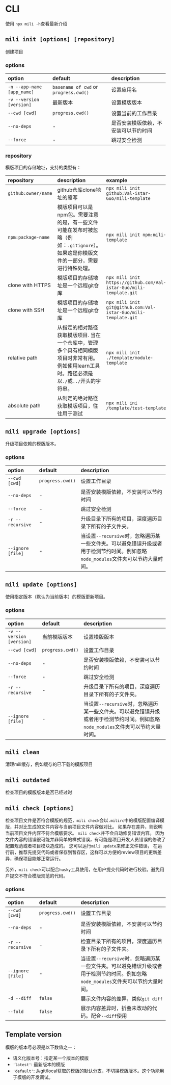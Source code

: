# CLI

使用 `npx mili -h`查看最新介绍

## `mili init [options] [repository]`

创建项目

### options

 option                     | default                                | description
:---------------------------|:---------------------------------------|:--------------
 `-n --app-name [app_name]` | `basename of cwd` or `progress.cwd()`  | 设置应用名
 `-v --version [version]`   | 最新版本                                | 设置模版版本
 `--cwd [cwd]`              | `progress.cwd()`                       | 设置当前的工作目录
 `--no-deps`                | -                                      | 是否安装模版依赖，不安装可以节约时间
 `--force`                  | -                                      | 跳过安全检测

### repository

模版项目的存储地址，支持的类型有：

 repository          | description                           | example
:--------------------|:--------------------------------------|:--------
 `github:owner/name` | github仓库clone地址的缩写 | `npx mili init github:Val-istar-Guo/mili-template`
 `npm:package-name`  | 模版项目可以是npm包。需要注意的是，有一些文件可能在发布时被忽略（例如：`.gitignore`）。如果这是你模版文件的一部分，需要进行特殊处理。| `npx mili init npm:mili-template`
 clone with HTTPS    | 模版项目的存储地址是一个远程git仓库 | `npx mili init https://github.com/Val-istar-Guo/mili-template.git`
 clone with SSH      | 模版项目的存储地址是一个远程git仓库 | `npx mili init git@github.com:Val-istar-Guo/mili-template.git`
 relative path       | 从指定的相对路径获取模版项目. 当在一个仓库中，管理多个具有相同模版项目时非常有用。例如使用learn工具时。路径必须是以`./`或`../`开头的字符串。 | `npx mili init ./template/module-template`
 absolute path       | 从制定的绝对路径获取模版项目，往往用于测试 | `npx mili ini /template/test-template`

## `mili upgrade [options]`

升级项目依赖的模版版本。

### options

 option                     | default                                | description
:---------------------------|:---------------------------------------|:--------------
 `--cwd [cwd]`              | `progress.cwd()`                       | 设置工作目录
 `--no-deps`                | -                                      | 是否安装模版依赖，不安装可以节约时间
 `--force`                  | -                                      | 跳过安全检测
 `-r --recursive`           | -                                      | 升级目录下所有的项目，深度遍历目录下所有的子文件夹。
 `--ignore [file]`          | -                                      | 当设置`--recursive`时，忽略遍历某一些文件夹。可以避免错误升级或者用于检测节约时间。例如忽略`node_modules`文件夹可以节约大量时间。

## `mili update [options]`

使用指定版本（默认为当前版本）的模版更新项目。

### options

 option                     | default              | description
:---------------------------|:---------------------|:--------------
 `-v --version [version]`   | 当前模版版本           | 设置模版版本
 `--cwd [cwd]`              | `progress.cwd()`     | 设置工作目录
 `--no-deps`                | -                    | 是否安装模版依赖，不安装可以节约时间
 `--force`                  | -                    | 跳过安全检测
 `-r --recursive`           | -                    | 升级目录下所有的项目，深度遍历目录下所有的子文件夹。
 `--ignore [file]`          | -                    | 当设置`--recursive`时，忽略遍历某一些文件夹。可以避免错误升级或者用于检测节约时间。例如忽略`node_modules`文件夹可以节约大量时间。

## `mili clean`

清理mili缓存，例如缓存的已下载的模版项目

## `mili outdated`

检查项目的模版版本是否已经过时

## `mili check [options]`

检查项目文件是否符合模版的规范，`mili check`会以`.milirc`中的模版配置编译模版，并对比生成的文件内容与当前项目文件内容做对比。
如果存在差异，则说明当前项目文件内容不符合模版要求。
`mili check`并不会自动修复错误内容。
因为文件内容的错误很可能并非简单的样式错误，有可能是项目开发人员错误的修改了配置规范或者项目模块造成的。
您可以运行`mili update`来修正文件错误，
在运行前，推荐先提交代码或者保存到暂存区，这样可以方便的review项目的更新差异，确保项目能够正常运行。

另外，`mili check`可以配合`husky`工具使用，在用户提交代码时进行校验。避免用户提交不符合模版规范的代码。

### options

 option                     | default              | description
:---------------------------|:---------------------|:--------------
 `--cwd [cwd]`              | `progress.cwd()`     | 设置工作目录
 `--no-deps`                | -                    | 是否安装模版依赖，不安装可以节约时间
 `-r --recursive`           | -                    | 检查目录下所有的项目，深度遍历目录下所有的子文件夹。
 `--ignore [file]`          | -                    | 当设置`--recursive`时，忽略遍历某一些文件夹。可以避免错误升级或者用于检测节约时间。例如忽略`node_modules`文件夹可以节约大量时间。
 `-d --diff`                | `false`              | 展示文件内容的差异，类似`git diff`
 `--fold`                   | `false`              | 展示内容差异时，折叠未改动的代码。配合`--diff`使用

## Template version

模版的版本号必须是以下数值之一：

* 语义化版本号：指定某一个版本的模版
* `'latest'`: 最新版本的模版
* `'default'`: 从git/local获取的模版的默认分支，不切换模版版本。这个功能用于模版的开发调试。

